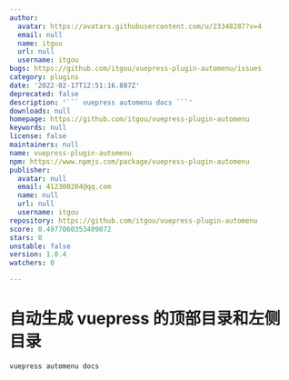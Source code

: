 ```yaml
---
author:
  avatar: https://avatars.githubusercontent.com/u/23348287?v=4
  email: null
  name: itgou
  url: null
  username: itgou
bugs: https://github.com/itgou/vuepress-plugin-automenu/issues
category: plugins
date: '2022-02-17T12:51:16.887Z'
deprecated: false
description: '``` vuepress automenu docs ```'
downloads: null
homepage: https://github.com/itgou/vuepress-plugin-automenu
keywords: null
license: false
maintainers: null
name: vuepress-plugin-automenu
npm: https://www.npmjs.com/package/vuepress-plugin-automenu
publisher:
  avatar: null
  email: 412300204@qq.com
  name: null
  url: null
  username: itgou
repository: https://github.com/itgou/vuepress-plugin-automenu
score: 0.4977060353409072
stars: 0
unstable: false
version: 1.0.4
watchers: 0

---
```


# 自动生成 vuepress 的顶部目录和左侧目录

```
vuepress automenu docs
```
